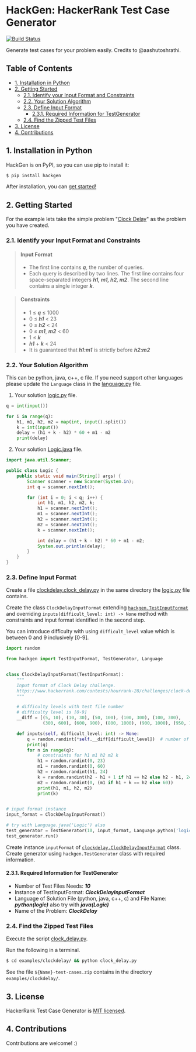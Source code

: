 # HackGen: HackerRank Test Case Generator
[![Build Status](https://travis-ci.org/renuka-fernando/hackgen.svg?branch=master)](https://travis-ci.org/renuka-fernando/hackgen)

Generate test cases for your problem easily. Credits to @aashutoshrathi.

## Table of Contents

- [1. Installation in Python](#1-installation-in-python)
- [2. Getting Started](#2-getting-started)
  - [2.1. Identify your Input Format and Constraints](#21-identify-your-input-format-and-constraints)
  - [2.2. Your Solution Algorithm](#22-your-solution-algorithm)
  - [2.3. Define Input Format](#23-define-input-format)
    - [2.3.1. Required Information for TestGenerator](#231-required-information-for-testgenerator)
  - [2.4. Find the Zipped Test Files](#24-find-the-zipped-test-files)
- [3. License](#4-license)
- [4. Contributions](#4-contributions)

## 1. Installation in Python
HackGen is on PyPI, so you can use pip to install it:
```bash
$ pip install hackgen
```
After installation, you can [get started!](#2-getting-started)

## 2. Getting Started

For the example lets take the simple problem "[Clock Delay](https://www.hackerrank.com/contests/hourrank-28/challenges/clock-delay)" as the problem you have created.

### 2.1. Identify your Input Format and Constraints

> #### Input Format
> - The first line contains ***q***, the number of queries.
> - Each query is described by two lines. The first line contains four space-separated integers ***h1, m1, h2, m2***. The second line contains a single integer ***k***.

> #### Constraints
> - 1 ≤ ***q*** ≤ 1000
> - 0 ≤ ***h1*** < 23
> - 0 ≤ ***h2*** < 24
> - 0 ≤ ***m1***, ***m2*** < 60
> - 1 ≤ ***k***
> - ***h1*** + ***k*** < 24
> - It is guaranteed that ***h1:m1*** is strictly before ***h2:m2***

### 2.2. Your Solution Algorithm

This can be python, java, c++, c file. If you need support other languages please update the `Language` class in the [language.py](hackgen/language.py) file.

1. Your solution [logic.py](examples/clockdelay/logic.py) file.

```py
q = int(input())

for i in range(q):
    h1, m1, h2, m2 = map(int, input().split())
    k = int(input())
    delay = (h1 + k - h2) * 60 + m1 - m2
    print(delay)
```

2. Your solution [Logic.java](examples/clockdelay/Logic.java) file.

```java
import java.util.Scanner;

public class Logic {
    public static void main(String[] args) {
        Scanner scanner = new Scanner(System.in);
        int q = scanner.nextInt();

        for (int i = 0; i < q; i++) {
            int h1, m1, h2, m2, k;
            h1 = scanner.nextInt();
            m1 = scanner.nextInt();
            h2 = scanner.nextInt();
            m2 = scanner.nextInt();
            k = scanner.nextInt();

            int delay = (h1 + k - h2) * 60 + m1 - m2;
            System.out.println(delay);
        }
    }
}
```

### 2.3. Define Input Format

Create a file [clockdelay.clock_delay.py](examples/clockdelay/clock_delay.py) in the same directory the [logic.py](examples/clockdelay/logic.py) file contains.

Create the class `ClockDelayInputFormat` extending [`hackgen.TestInputFormat`](python/hackgen/test_input_format.py) and overriding `inputs(difficult_level: int) -> None` method with constraints and input format identified in the second step.

You can introduce difficulty with using `difficult_level` value which is between 0 and 9 inclusively [0-9].

```py
import random

from hackgen import TestInputFormat, TestGenerator, Language


class ClockDelayInputFormat(TestInputFormat):
    """
    Input format of Clock Delay challenge.
    https://www.hackerrank.com/contests/hourrank-28/challenges/clock-delay
    """

    # difficulty levels with test file number
    # difficulty level is [0-9]
    __diff = [(5, 10), (10, 30), (50, 100), (100, 300), (100, 300),
              (300, 600), (600, 900), (800, 1000), (900, 1000), (950, 1000)]

    def inputs(self, difficult_level: int) -> None:
        q = random.randint(*self.__diff[difficult_level])  # number of test cases
        print(q)
        for n in range(q):
            # constraints for h1 m1 h2 m2 k
            h1 = random.randint(0, 23)
            m1 = random.randint(0, 60)
            h2 = random.randint(h1, 24)
            k = random.randint(h2 - h1 + 1 if h1 == h2 else h2 - h1, 24 - h1)
            m2 = random.randint(0, (m1 if h1 + k == h2 else 60))
            print(h1, m1, h2, m2)
            print(k)


# input format instance
input_format = ClockDelayInputFormat()

# try with Language.java('Logic') also
test_generator = TestGenerator(10, input_format, Language.python('logic'), "ClockDelay")
test_generator.run()
```

Create instance `inputFormat` of [`clockdelay.ClockDelayInputFormat`](examples/clockdelay/clock_delay.py) class. Create generator using `hackgen.TestGenerator` class with required information.

#### 2.3.1. Required Information for TestGenerator

- Number of Test Files Needs: ***10***
- Instance of TestInputFormat: ***ClockDelayInputFormat***
- Language of Solution File (python, java, c++, c) and File Name: ***python(logic)*** also try with ***java(Logic)***
- Name of the Problem: ***ClockDelay***

### 2.4. Find the Zipped Test Files

Execute the script [clock_delay.py](examples/clockdelay/clock_delay.py).

Run the following in a terminal.
```bash
$ cd examples/clockdelay/ && python clock_delay.py
```

See the file `${Name}-test-cases.zip` contains in the directory `examples/clockdelay/`.

## 3. License

HackerRank Test Case Generator is [MIT licensed](./LICENSE).

## 4. Contributions

Contributions are welcome! :)